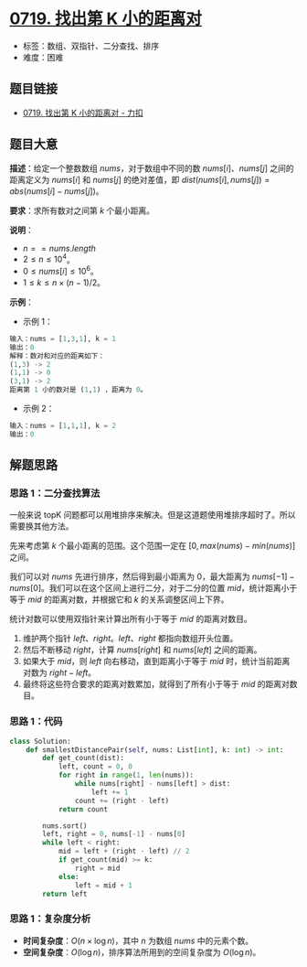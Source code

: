 # [0719. 找出第 K 小的距离对](https://leetcode.cn/problems/find-k-th-smallest-pair-distance/)

- 标签：数组、双指针、二分查找、排序
- 难度：困难

## 题目链接

- [0719. 找出第 K 小的距离对 - 力扣](https://leetcode.cn/problems/find-k-th-smallest-pair-distance/)

## 题目大意

**描述**：给定一个整数数组 $nums$，对于数组中不同的数 $nums[i]$、$nums[j]$ 之间的距离定义为 $nums[i]$ 和 $nums[j]$ 的绝对差值，即 $dist(nums[i], nums[j]) = abs(nums[i] - nums[j])$。

**要求**：求所有数对之间第 $k$ 个最小距离。

**说明**：

- $n == nums.length$
- $2 \le n \le 10^4$。
- $0 \le nums[i] \le 10^6$。
- $1 \le k \le n \times (n - 1) / 2$。

**示例**：

- 示例 1：

```python
输入：nums = [1,3,1], k = 1
输出：0
解释：数对和对应的距离如下：
(1,3) -> 2
(1,1) -> 0
(3,1) -> 2
距离第 1 小的数对是 (1,1) ，距离为 0。
```

- 示例 2：

```python
输入：nums = [1,1,1], k = 2
输出：0
```

## 解题思路

### 思路 1：二分查找算法

一般来说 topK 问题都可以用堆排序来解决。但是这道题使用堆排序超时了。所以需要换其他方法。

先来考虑第 $k$ 个最小距离的范围。这个范围一定在 $[0, max(nums) - min(nums)]$ 之间。

我们可以对 $nums$ 先进行排序，然后得到最小距离为 $0$，最大距离为 $nums[-1] - nums[0]$。我们可以在这个区间上进行二分，对于二分的位置 $mid$，统计距离小于等于 $mid$ 的距离对数，并根据它和 $k$ 的关系调整区间上下界。

统计对数可以使用双指针来计算出所有小于等于 $mid$ 的距离对数目。

1. 维护两个指针 $left$、$right$。$left$、$right$ 都指向数组开头位置。
2. 然后不断移动 $right$，计算 $nums[right]$ 和 $nums[left]$ 之间的距离。
3. 如果大于 $mid$，则 $left$ 向右移动，直到距离小于等于 $mid$ 时，统计当前距离对数为 $right - left$。
4. 最终将这些符合要求的距离对数累加，就得到了所有小于等于 $mid$ 的距离对数目。

### 思路 1：代码

```python
class Solution:
    def smallestDistancePair(self, nums: List[int], k: int) -> int:
        def get_count(dist):
            left, count = 0, 0
            for right in range(1, len(nums)):
                while nums[right] - nums[left] > dist:
                    left += 1
                count += (right - left)
            return count

        nums.sort()
        left, right = 0, nums[-1] - nums[0]
        while left < right:
            mid = left + (right - left) // 2
            if get_count(mid) >= k:
                right = mid
            else:
                left = mid + 1
        return left
```

### 思路 1：复杂度分析

- **时间复杂度**：$O(n \times \log n)$，其中 $n$ 为数组 $nums$ 中的元素个数。
- **空间复杂度**：$O(\log n)$，排序算法所用到的空间复杂度为 $O(\log n)$。
